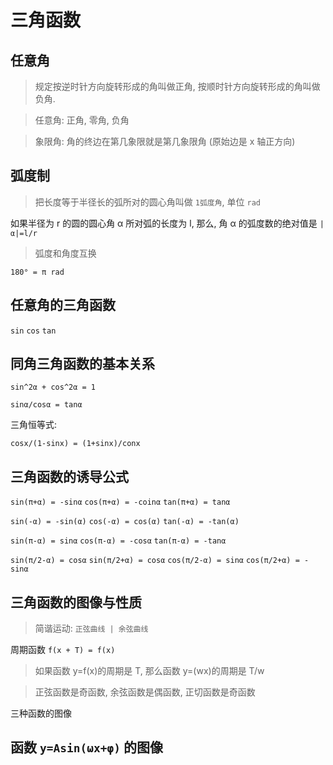 # 三角函数

## 任意角

> 规定按逆时针方向旋转形成的角叫做正角, 按顺时针方向旋转形成的角叫做负角.

> 任意角: 正角, 零角, 负角

> 象限角: 角的终边在第几象限就是第几象限角 (原始边是 x 轴正方向)

## 弧度制

> 把长度等于半径长的弧所对的圆心角叫做 `1弧度角`, 单位 `rad`

如果半径为 r 的圆的圆心角 α 所对弧的长度为 l, 那么, 角 α 的弧度数的绝对值是 `|α|=l/r`

> 弧度和角度互换

`180° = π rad`

## 任意角的三角函数

`sin` `cos` `tan`

## 同角三角函数的基本关系

`sin^2α + cos^2α = 1`

`sinα/cosα = tanα`

三角恒等式:

`cosx/(1-sinx) = (1+sinx)/conx`

## 三角函数的诱导公式

`sin(π+α) = -sinα`
`cos(π+α) = -coinα`
`tan(π+α) = tanα`

`sin(-α) = -sin(α)`
`cos(-α) = cos(α)`
`tan(-α) = -tan(α)`

`sin(π-α) = sinα`
`cos(π-α) = -cosα`
`tan(π-α) = -tanα`

`sin(π/2-α) = cosα`
`sin(π/2+α) = cosα`
`cos(π/2-α) = sinα`
`cos(π/2+α) = -sinα`

## 三角函数的图像与性质

> 简谐运动: `正弦曲线 | 余弦曲线`

周期函数 `f(x + T) = f(x)`

> 如果函数 y=f(x)的周期是 T, 那么函数 y=(wx)的周期是 T/w

> 正弦函数是奇函数, 余弦函数是偶函数, 正切函数是奇函数

三种函数的图像


## 函数 `y=Asin⁡(ωx+φ)` 的图像



